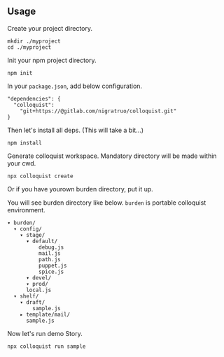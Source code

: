 ## Usage

Create your project directory.

    mkdir ./myproject
    cd ./myproject


Init your npm project directory.

    npm init


In your `package.json`, add below configuration.

    "dependencies": {
      "colloquist":
        "git+https://@gitlab.com/nigratruo/colloquist.git"
    }


Then let's install all deps. (This will take a bit...)

    npm install


Generate colloquist workspace. Mandatory directory will be made within your cwd.

    npx colloquist create


Or if you have yourown burden directory, put it up.

You will see burden directory like below. `burden` is portable colloquist environment.

    ▾ burden/
      ▾ config/
        ▾ stage/
          ▾ default/
              debug.js
              mail.js
              path.js
              puppet.js
              spice.js
          ▾ devel/
          ▾ prod/
          local.js
      ▾ shelf/
        ▾ draft/
            sample.js
        ▸ template/mail/
          sample.js

Now let's run demo Story.

    npx colloquist run sample


